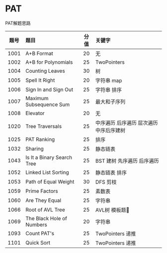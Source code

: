 # PAT

PAT解题思路

|题号|题目|分值|关键字|
:-:|:-|:-:|:-
1001| A+B Format                |20|无  
1002| A+B for Polynomials       |25|TwoPointers
1004| Counting Leaves           |30|树
1005| Spell It Right            |20|字符串 map
1006| Sign In and Sign Out      |25|字符串 排序
1007| Maximum Subsequence Sum   |25|最大和子序列
1008| Elevator                  |20|无
1020| Tree Traversals           |25|中序遍历 后序遍历 层次遍历 中序后序建树
1025| PAT Ranking               |25|排序
1032| Sharing                   |25|静态链表
1043| Is It a Binary Search Tree|25|BST 建树 先序遍历 后序遍历
1052| Linked List Sorting       |25|静态链表 排序
1053| Path of Equal Weight      |30|DFS 剪枝
1059| Prime Factors             |25|素数表
1060| Are They Equal            |25|字符串
1066| Root of AVL Tree          |25|AVL树 模板题📐
1069| The Black Hole of Numbers |20|字符串
1093| Count PAT's               |25|TwoPointers 递推
1101| Quick Sort                |25|TwoPointers 递推